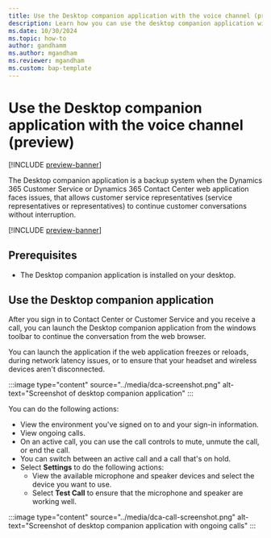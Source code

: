 ```yaml
---
title: Use the Desktop companion application with the voice channel (preview)
description: Learn how you can use the desktop companion application with the voice channel.
ms.date: 10/30/2024
ms.topic: how-to
author: gandhamm
ms.author: mgandham
ms.reviewer: mgandham
ms.custom: bap-template
---
```


# Use the Desktop companion application with the voice channel (preview)

[!INCLUDE [preview-banner](~/../shared-content/shared/preview-includes/preview-banner.md)]

The Desktop companion application is a backup system when the Dynamics 365 Customer Service or Dynamics 365 Contact Center web application faces issues, that allows customer service representatives (service representatives or representatives) to continue customer conversations without interruption. 

[!INCLUDE [preview-banner](~/../shared-content/shared/preview-includes/preview-note-d365.md)]

## Prerequisites

- The Desktop companion application is installed on your desktop.


## Use the Desktop companion application

After you sign in to Contact Center or Customer Service and you receive a call, you can launch the Desktop companion application from the windows toolbar to continue the conversation from the web browser.

You can launch the application if the web application freezes or reloads, during network latency issues, or to ensure that your headset and wireless devices aren't disconnected.

:::image type="content" source="../media/dca-screenshot.png" alt-text="Screenshot of desktop companion application" :::


You can do the following actions:

- View the environment you've signed on to and your sign-in information.
- View ongoing calls.
- On an active call, you can use the call controls to mute, unmute the call, or end the call.
- You can switch between an active call and a call that's on hold.
- Select **Settings** to do the following actions:
   - View the available microphone and speaker devices and select the device you want to use.
   - Select **Test Call** to ensure that the microphone and speaker are working well.

:::image type="content" source="../media/dca-call-screenshot.png" alt-text="Screenshot of desktop companion application with ongoing calls" :::
